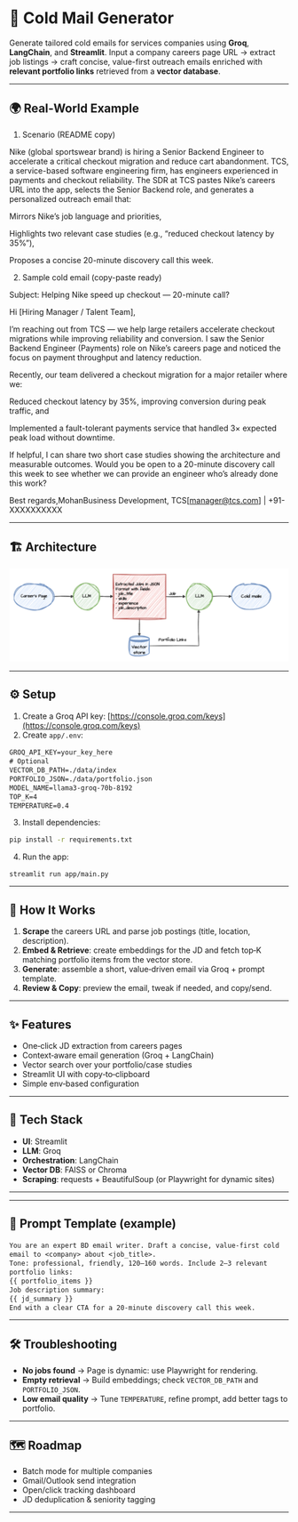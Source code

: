 # 📧 Cold Mail Generator

Generate tailored cold emails for services companies using **Groq**, **LangChain**, and **Streamlit**. Input a company careers page URL → extract job listings → craft concise, value-first outreach emails enriched with **relevant portfolio links** retrieved from a **vector database**.

---

## 🌍 Real‑World Example
1) Scenario (README copy)

Nike (global sportswear brand) is hiring a Senior Backend Engineer to accelerate a critical checkout migration and reduce cart abandonment. TCS, a service-based software engineering firm, has engineers experienced in payments and checkout reliability. The SDR at TCS pastes Nike’s careers URL into the app, selects the Senior Backend role, and generates a personalized outreach email that:

Mirrors Nike’s job language and priorities,

Highlights two relevant case studies (e.g., “reduced checkout latency by 35%”),

Proposes a concise 20-minute discovery call this week.

2) Sample cold email (copy-paste ready)

Subject: Helping Nike speed up checkout — 20-minute call?

Hi [Hiring Manager / Talent Team],

I’m reaching out from TCS — we help large retailers accelerate checkout migrations while improving reliability and conversion. I saw the Senior Backend Engineer (Payments) role on Nike’s careers page and noticed the focus on payment throughput and latency reduction.

Recently, our team delivered a checkout migration for a major retailer where we:

Reduced checkout latency by 35%, improving conversion during peak traffic, and

Implemented a fault-tolerant payments service that handled 3× expected peak load without downtime.

If helpful, I can share two short case studies showing the architecture and measurable outcomes. Would you be open to a 20-minute discovery call this week to see whether we can provide an engineer who’s already done this work?

Best regards,MohanBusiness Development, TCS[manager@tcs.com] | +91-XXXXXXXXXX



---

## 🏗️ Architecture

![Architecture](imgs/architecture.png)

---

## ⚙️ Setup

1. Create a Groq API key: [https://console.groq.com/keys](https://console.groq.com/keys)
2. Create `app/.env`:

```env
GROQ_API_KEY=your_key_here
# Optional
VECTOR_DB_PATH=./data/index
PORTFOLIO_JSON=./data/portfolio.json
MODEL_NAME=llama3-groq-70b-8192
TOP_K=4
TEMPERATURE=0.4
```

3. Install dependencies:

```bash
pip install -r requirements.txt
```

4. Run the app:

```bash
streamlit run app/main.py
```

---

## 🚀 How It Works

1. **Scrape** the careers URL and parse job postings (title, location, description).
2. **Embed & Retrieve**: create embeddings for the JD and fetch top‑K matching portfolio items from the vector store.
3. **Generate**: assemble a short, value‑driven email via Groq + prompt template.
4. **Review & Copy**: preview the email, tweak if needed, and copy/send.

---

## ✨ Features

* One‑click JD extraction from careers pages
* Context‑aware email generation (Groq + LangChain)
* Vector search over your portfolio/case studies
* Streamlit UI with copy‑to‑clipboard
* Simple env‑based configuration

---

## 🧰 Tech Stack

* **UI**: Streamlit
* **LLM**: Groq
* **Orchestration**: LangChain
* **Vector DB**: FAISS or Chroma
* **Scraping**: requests + BeautifulSoup (or Playwright for dynamic sites)

---

---

## 📨 Prompt Template (example)

```
You are an expert BD email writer. Draft a concise, value-first cold email to <company> about <job_title>.
Tone: professional, friendly, 120–160 words. Include 2–3 relevant portfolio links:
{{ portfolio_items }}
Job description summary:
{{ jd_summary }}
End with a clear CTA for a 20‑minute discovery call this week.
```

---

## 🛠️ Troubleshooting

* **No jobs found** → Page is dynamic: use Playwright for rendering.
* **Empty retrieval** → Build embeddings; check `VECTOR_DB_PATH` and `PORTFOLIO_JSON`.
* **Low email quality** → Tune `TEMPERATURE`, refine prompt, add better tags to portfolio.

---

## 🗺️ Roadmap

* Batch mode for multiple companies
* Gmail/Outlook send integration
* Open/click tracking dashboard
* JD deduplication & seniority tagging

---
